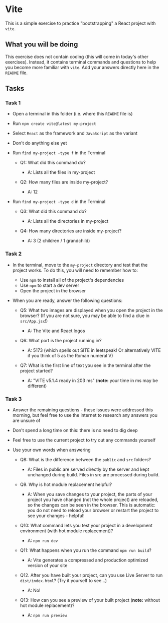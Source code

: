# Vite

This is a simple exercise to practice "bootstrapping" a React project with `vite`.

## What you will be doing

This exercise does not contain coding (this will come in today's other exercises). Instead, it contains terminal commands and questions to help you become more familiar with `vite`. Add your answers directly here in the `README` file.

## Tasks

### Task 1

- Open a terminal in this folder (i.e. where this `README` file is)
- Run `npm create vite@latest my-project`
- Select `React` as the framework and `JavaScript` as the variant
- Don't do anything else yet
- Run `find my-project -type f` in the Terminal

    - Q1: What did this command do?
        - A: Lists all the files in my-project

    - Q2: How many files are inside my-project?
        - A: 12

- Run `find my-project -type d` in the Terminal

    - Q3: What did this command do?
        - A: Lists all the directories in my-project

    - Q4: How many directories are inside my-project?
        - A: 3 (2 children / 1 grandchild)

### Task 2

- In the terminal, move to the `my-project` directory and test that the project works. To do this, you will need to remember how to:

    - Use `npm` to install all of the project's dependencies
    - Use `npm` to start a dev server
    - Open the project in the browser

- When you are ready, answer the following questions:
    
    - Q5: What two images are displayed when you open the project in the browser? (If you are not sure, you may be able to find a clue in `src/App.jsx`!)
        - A: The Vite and React logos

    - Q6: What port is the project running in?
        - A: 5173 (which spells out SITE in leetspeak! Or alternatively VITE if you think of 5 as the Roman numeral V)

    - Q7: What is the first line of text you see in the terminal after the project started?
        - A: "VITE v5.1.4 ready in 203 ms" (**note:** your time in ms may be different)

### Task 3

- Answer the remaining questions - these issues were addressed this morning, but feel free to use the internet to research any answers you are unsure of
- Don't spend a long time on this: there is no need to dig deep
- Feel free to use the current project to try out any commands yourself 
- Use your own words when answering

    - Q8: What is the difference between the `public` and `src` folders?
        - A: Files in public are served directly by the server and kept unchanged during build. Files in src are processed during build.
    
    - Q9. Why is hot module replacement helpful?
        - A: When you save changes to your project, the parts of your project you have changed (not the whole project) are reloaded, so the changes can be seen in the browser. This is automatic: you do not need to reload your browser or restart the project to see your changes - helpful! 

    - Q10: What command lets you test your project in a development environment (with hot module replacement)? 
        - A: `npm run dev`

    - Q11: What happens when you run the command `npm run build`?
        - A: Vite generates a compressed and production optimized version of your site
    
    - Q12. After you have built your project, can you use Live Server to run `dist/index.html`? (Try it yourself to see...)
        - A: No!

    - Q13: How can you see a preview of your built project (**note:** without hot module replacement)?
        - A: `npm run preview`
